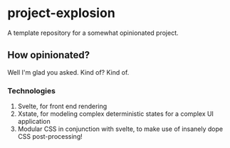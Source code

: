 # project-explosion
A template repository for a somewhat opinionated project.

## How opinionated?

Well I'm glad you asked. Kind of? Kind of. 

### Technologies
1. Svelte, for front end rendering
2. Xstate, for modeling complex deterministic states for a complex UI application
3. Modular CSS in conjunction with svelte, to make use of insanely dope CSS post-processing!

